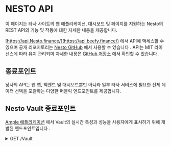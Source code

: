 # NESTO API

이 페이지는 타사 사이트의 웹 애플리케이션, 대시보드 및 페이지를 지원하는 Nesto의 REST API의 기능 및 작동에 대한 자세한 내용을 제공합니다.

[https://api.Nesto.finance/](https://api.beefy.finance/) 에서 API에 액세스할 수 있으며 공개 리포지토리는 [Nesto GitHub](https://github.com/beefyfinance/beefy-api) 에서 사용할 수 있습니다 . API는 MIT 라이선스에 따라 유지 관리되며 자세한 내용은 [GitHub 저장소](https://github.com/beefyfinance/beefy-api/blob/master/LICENSE) 에서 확인할 수 있습니다 .

## 종료포인트

당사의 API는 웹 앱, 백엔드 및 대시보드뿐만 아니라 일부 타사 서비스에 필요한 전체 데이터 선택을 포괄하는 다양한 퍼블릭 엔드포인트를 제공합니다.

## Nesto Vault 종료포인트

[Ample 애플리케이션](https://app.beefy.finance/) 에서 Vault의 실시간 특성과 성능을 사용자에게 표시하기 위해 개발된 엔드포인트입니다 .

<details>

<summary>GET /Vault</summary>

폐기된(eol) 보관소를 포함하여 각 Beefy 보관소에 대한 실시간 정보를 제공합니다.&#x20;

정보에는 관련 볼트의 이름/ID, 체인, 토큰, 기본 자산, 관련 계약 및 현재 상태에 대한 필드가 포함됩니다. 또한 금고의 안전 점수를 계산하는 데 사용되는 위험 요소 매트릭스에서 가져온 금고의 기능을 나열하는 "위험" 필드도 포함됩니다.

```
// Sample response for the /vaults endpoint (e.g. Polygon aTriCrypto3 vault)

{
  "id": "curve-poly-atricrypto3",
  "name": "aTriCrypto3",
  "token": "crvUSDBTCETH3",
  "tokenAddress": "0xdAD97F7713Ae9437fa9249920eC8507e5FbB23d3",
  "tokenDecimals": 18,
  "tokenProviderId": "curve",
  "earnedToken": "mooCurveATriCrypto3",
  "earnedTokenAddress": "0x5A0801BAd20B6c62d86C566ca90688A6b9ea1d3f",
  "earnContractAddress": "0x5A0801BAd20B6c62d86C566ca90688A6b9ea1d3f",
  "oracle": "lps",
  "oracleId": "curve-poly-atricrypto3",
  "status": "active",
  "platformId": "curve",
  "assets": [
    "DAI",
    "USDC",
    "USDT",
    "WBTC",
    "ETH"
  ],
  "strategyTypeId": "multi-lp",
  "risks": [
    "COMPLEXITY_LOW",
    "BATTLE_TESTED",
    "IL_LOW",
    "MCAP_LARGE",
    "PLATFORM_ESTABLISHED",
    "AUDIT",
    "CONTRACTS_VERIFIED",
    "OVER_COLLAT_ALGO_STABLECOIN"
  ],
  "addLiquidityUrl": "https://polygon.curve.fi/atricrypto3/deposit",
  "network": "polygon",
  "createdAt": 1652662923,
  "chain": "polygon",
  "strategy": "0x41D7529b4C9245a50ca6A169d39719DFF117f6CA",
  "lastHarvest": 1664612723,
  "pricePerFullShare": "1178961451902175914"
},
```

</details>
